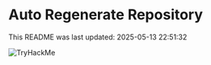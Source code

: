 # Auto Regenerate Repository

This README was last updated: 2025-05-13 22:51:32

 ![TryHackMe](https://tryhackme.com/badge/533634)